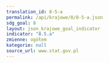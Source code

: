 ```yaml
---
translation_id: 8-5-a
permalink: /api/krajowe/8/8-5-a.json
sdg_goal: 8
layout: json_krajowe_goal_indicator
indicator: "8.5.a"
zmienne: ogółem
kategorie: null
source_url: www.stat.gov.pl
---
```

